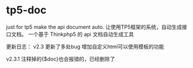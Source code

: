 # tp5-doc
 just for tp5 make the api document auto. 
 让使用TP5框架的系统，自动生成接口文档。
 一个基于 Thinkphp5 的 api 文档自动生成工具

 更新日志：
 v2.3
    更新了多处bug
    增加自定义html可以使用模板的功能

v2.3.1 
    注释掉的{$doc}也会报错的，已经删除了
